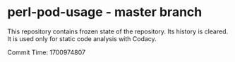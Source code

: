 # perl-pod-usage - master branch

This repository contains frozen state of the repository.
Its history is cleared. It is used only for static code
analysis with Codacy.

Commit Time: 1700974807